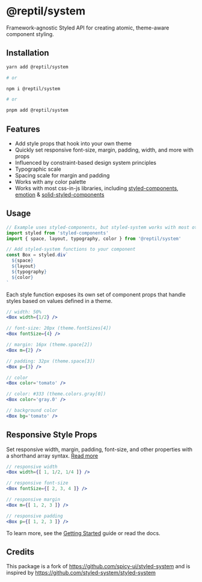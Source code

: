 # @reptil/system

Framework-agnostic Styled API for creating atomic, theme-aware component styling.

## Installation

```sh
yarn add @reptil/system

# or

npm i @reptil/system

# or

pnpm add @reptil/system
```

## Features

- Add style props that hook into your own theme
- Quickly set responsive font-size, margin, padding, width, and more with props
- Influenced by constraint-based design system principles
- Typographic scale
- Spacing scale for margin and padding
- Works with any color palette
- Works with most css-in-js libraries, including [styled-components](https://styled-components.com), [emotion](https://emotion.sh) & [solid-styled-components](https://github.com/solidjs/solid-styled-components)

## Usage

```jsx
// Example uses styled-components, but styled-system works with most other css-in-js libraries as well
import styled from 'styled-components'
import { space, layout, typography, color } from '@reptil/system'

// Add styled-system functions to your component
const Box = styled.div`
  ${space}
  ${layout}
  ${typography}
  ${color}
`
```

Each style function exposes its own set of component props
that handle styles based on values defined in a theme.

```jsx
// width: 50%
<Box width={1/2} />

// font-size: 20px (theme.fontSizes[4])
<Box fontSize={4} />

// margin: 16px (theme.space[2])
<Box m={2} />

// padding: 32px (theme.space[3])
<Box p={3} />

// color
<Box color='tomato' />

// color: #333 (theme.colors.gray[0])
<Box color='gray.0' />

// background color
<Box bg='tomato' />
```

## Responsive Style Props

Set responsive width, margin, padding, font-size, and other properties with a shorthand array syntax.
[Read more](https://styled-system.com/responsive-styles)

```jsx
// responsive width
<Box width={[ 1, 1/2, 1/4 ]} />

// responsive font-size
<Box fontSize={[ 2, 3, 4 ]} />

// responsive margin
<Box m={[ 1, 2, 3 ]} />

// responsive padding
<Box p={[ 1, 2, 3 ]} />
```

To learn more, see the [Getting Started](https://styled-system.com/getting-started) guide or read the docs.

## Credits
This package is a fork of https://github.com/spicy-ui/styled-system and is inspired by https://github.com/styled-system/styled-system

